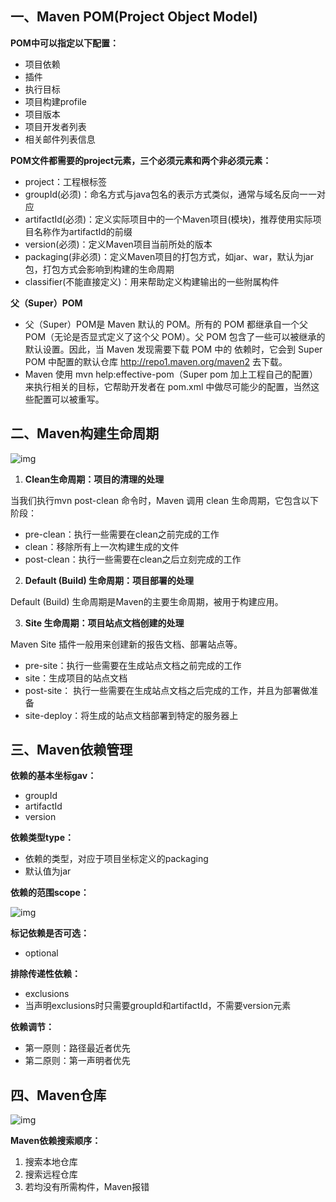 ## **一、Maven POM(Project Object Model)**

**POM中可以指定以下配置：**

- 项目依赖
- 插件
- 执行目标
- 项目构建profile
- 项目版本
- 项目开发者列表
- 相关邮件列表信息

**POM文件都需要的project元素，三个必须元素和两个非必须元素：**

- project：工程根标签
- groupId(必须)：命名方式与java包名的表示方式类似，通常与域名反向一一对应
- artifactId(必须)：定义实际项目中的一个Maven项目(模块)，推荐使用实际项目名称作为artifactId的前缀
- version(必须)：定义Maven项目当前所处的版本
- packaging(非必须)：定义Maven项目的打包方式，如jar、war，默认为jar包，打包方式会影响到构建的生命周期
- classifier(不能直接定义)：用来帮助定义构建输出的一些附属构件

**父（Super）POM**

- 父（Super）POM是 Maven 默认的 POM。所有的 POM 都继承自一个父 POM（无论是否显式定义了这个父 POM）。父 POM 包含了一些可以被继承的默认设置。因此，当 Maven 发现需要下载 POM 中的 依赖时，它会到 Super POM 中配置的默认仓库 http://repo1.maven.org/maven2 去下载。
- Maven 使用 mvn help:effective-pom（Super pom 加上工程自己的配置）来执行相关的目标，它帮助开发者在 pom.xml 中做尽可能少的配置，当然这些配置可以被重写。

## **二、Maven构建生命周期**

![img](C:/Users/easysir/AppData/Local/YNote/data/easysir10@163.com/fa7354197d03455cae14378a645eee6a/clipboard.png)

1. **Clean生命周期：项目的清理的处理**

当我们执行mvn post-clean 命令时，Maven 调用 clean 生命周期，它包含以下阶段：

- pre-clean：执行一些需要在clean之前完成的工作
- clean：移除所有上一次构建生成的文件
- post-clean：执行一些需要在clean之后立刻完成的工作

2. **Default (Build) 生命周期：项目部署的处理**

Default (Build) 生命周期是Maven的主要生命周期，被用于构建应用。

3. **Site 生命周期：项目站点文档创建的处理**

Maven Site 插件一般用来创建新的报告文档、部署站点等。

- pre-site：执行一些需要在生成站点文档之前完成的工作
- site：生成项目的站点文档
- post-site： 执行一些需要在生成站点文档之后完成的工作，并且为部署做准备
- site-deploy：将生成的站点文档部署到特定的服务器上

## **三、Maven依赖管理**

**依赖的基本坐标gav：**

- groupId
- artifactId
- version

**依赖类型type：**

- 依赖的类型，对应于项目坐标定义的packaging
- 默认值为jar

**依赖的范围scope：**

![img](C:/Users/easysir/AppData/Local/YNote/data/easysir10@163.com/4e615c1acc2f44e9998e34e3b1a7b097/1546244402969.png)

**标记依赖是否可选：**

- optional

**排除传递性依赖：**

- exclusions
- 当声明exclusions时只需要groupId和artifactId，不需要version元素

**依赖调节：**

- 第一原则：路径最近者优先
- 第二原则：第一声明者优先

## **四、Maven仓库**

![img](C:/Users/easysir/AppData/Local/YNote/data/easysir10@163.com/46da95cc4e7b4647919eb17caa5093ff/1546256506707.png)

**Maven依赖搜索顺序：**

1. 搜索本地仓库
2. 搜索远程仓库
3. 若均没有所需构件，Maven报错